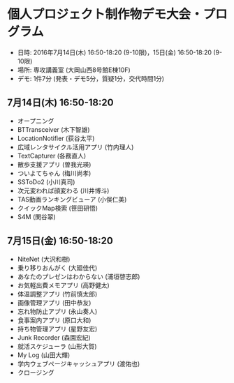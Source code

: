 個人プロジェクト制作物デモ大会・プログラム
========

* 日時: 2016年7月14日(木) 16:50-18:20 (9-10限)，15日(金) 16:50-18:20 (9-10限)
* 場所: 専攻講義室 (大岡山西8号館E棟10F)
* デモ: 1件7分 (発表・デモ5分，質疑1分，交代時間1分)

## 7月14日(木) 16:50-18:20

* オープニング
* BTTransceiver (木下智雄)
* LocationNotifier (荻谷太平)
* 広域レンタサイクル活用アプリ (竹内理人)
* TextCapturer (各務直人)
* 散歩支援アプリ (曽我光瑛)
* ついよてちゃん (梅川尚孝)
* SSToDo2 (小川真司)
* 次元変われば顔変わる (川井博斗)
* TAS動画ランキングビューア (小俣仁美)
* クイックMap検索 (笹田研悟)
* S4M (関谷翠)

## 7月15日(金) 16:50-18:20

* NiteNet (大沢和樹)
* 乗り移りおんがく (大廻佳代)
* あなたのプレゼンはわからない (浦垣啓志郎)
* お気軽出費メモアプリ (高野健太)
* 体温調整アプリ (竹前慎太郎)
* 画像管理アプリ (田中恭友)
* 忘れ物防止アプリ (永山奏人)
* 食事案内アプリ (原口大和)
* 持ち物管理アプリ (星野友宏)
* Junk Recorder (森園宏紀)
* 就活スケジューラ (山形大賀)
* My Log (山田大輝)
* 学内ウェブページキャッシュアプリ (渡佑也)
* クロージング

